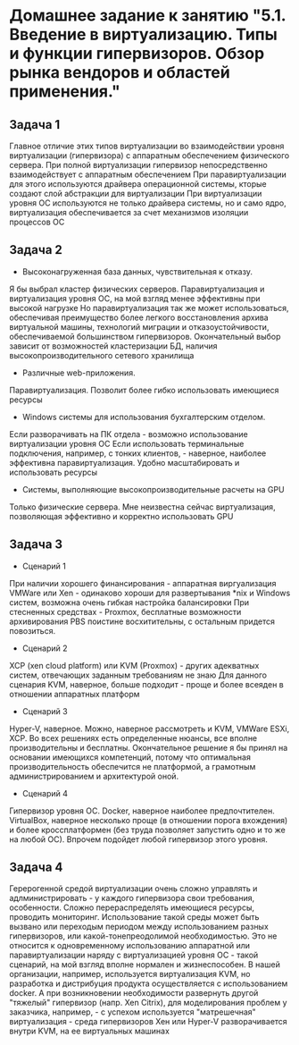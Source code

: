 # Домашнее задание к занятию "5.1. Введение в виртуализацию. Типы и функции гипервизоров. Обзор рынка вендоров и областей применения."

## Задача 1

Главное отличие этих типов виртуализации во взаимодействии уровня виртуализации (гипервизора) с аппаратным обеспечением физического сервера.
При полной виртуализации гипервизор непосредственно взаимодействует с аппаратным обеспечением
При паравиртуализации для этого используются драйвера операционной системы, кторые создают слой абстракции для виртуализации
При виртуализации уровня ОС используются не только драйвера системы, но и само ядро, виртуализация обеспечивается за счет механизмов изоляции процессов ОС

## Задача 2

* Высоконагруженная база данных, чувствительная к отказу.

Я бы выбрал кластер физических серверов. Паравиртуализация и виртуализация уровня ОС, на мой взгляд менее эффективны при высокой нагрузке
Но паравиртуализация так же может использоваться, обеспечивая преимущество более легкого восстановления архива виртуальной машины, технологий миграции и отказоустойчивости, обеспечиваемой большинством гипервизоров.
Окончательный выбор зависит от возможностей кластеризации БД, наличия высокопроизводительного сетевого хранилища

* Различные web-приложения.

Паравиртуализация. Позволит более гибко использовать имеющиеся ресурсы

* Windows системы для использования бухгалтерским отделом.

Если разворачивать на ПК отдела - возможно использование виртуализации уровня ОС
Если использовать терминальные подключения, например, с тонких клиентов, - наверное, наиболее эффективна паравиртуализация. Удобно масштабировать и использовать ресурсы

* Системы, выполняющие высокопроизводительные расчеты на GPU

Только физические сервера. Мне неизвестна сейчас виртуализация, позволяющая эффективно и корректно использовать GPU

## Задача 3

* Сценарий 1

При наличии хорошего финансирования - аппаратная виргуализация VMWare или Xen - одинаково хороши для развертывания *nix и Windows систем, возможна очень гибкая настройка балансировки
При стесненных средствах - Proxmox, бесплатные возможности архивирования PBS поистине восхитительны, с остальным придется повозиться. 

* Сценарий 2

XCP (xen cloud platform) или KVM (Proxmox) - других адекватных систем, отвечающих заданным требованиям не знаю
Для данного сценария KVM, наверное, больше подходит - проще и более всеяден в отношении аппаратных платформ

* Сценарий 3

Hyper-V, наверное.
Можно, наверное рассмотреть и KVM, VMWare ESXi, XCP. Во всех решениях есть определенные нюансы, все вполне производительны и бесплатны.
Окончательное решение я бы принял на основании имеющихся компетенций, потому что оптимальная производительность обеспечится не платформой, а грамотным администрированием и архитектурой оной.

* Сценарий 4

Гипервизор уровня ОС. Docker, наверное наиболее предпочтителен. VirtualBox, наверное несколько проще (в отношении порога вхождения) и более кроссплатформен (без труда позволяет запустить одно и то же на любой ОС). Впрочем подойдет любой гипервизор этого уровня.

## Задача 4

Герерогенной средой виртуализации очень сложно управлять и адлминистрировать - у каждого гипервизора свои требования, особенности. Сложно перераспределять имеющиеся ресурсы, проводить мониторинг.
Использование такой среды может быть вызвано или переходым периодом между использованием разных гипервизоров, или какой-тонепреодолимой необходимостью.
Это не относится к одновременному использованию аппаратной или паравиртуализации наряду с виртуализацией уровня ОС - такой сценарий, на мой взгляд вполне нормален и жизнеспособен.
В нашей организации, например, используется виртуализация KVM, но разработка и дистрибуция продукта осуществляется с использованием docker.
А при возникновении необходимости развернуть другой "тяжелый" гипервизор (напр. Xen Citrix), для моделирования проблем у заказчика, например, - с успехом используется "матрешечная" виртуализация - среда гипервизоров Хен или Hyper-V разворачивается внутри KVM, на ее виртуальных машинах